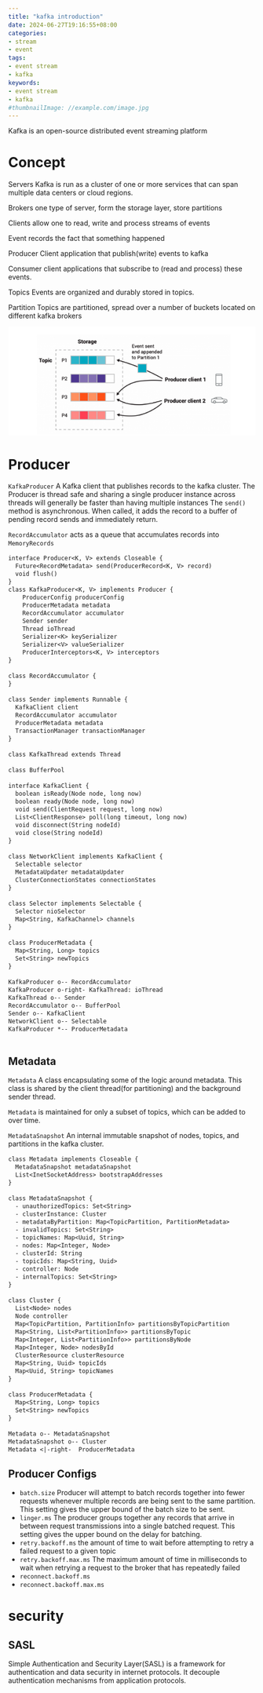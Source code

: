 ```yaml
---
title: "kafka introduction"
date: 2024-06-27T19:16:55+08:00
categories:
- stream
- event
tags:
- event stream
- kafka
keywords:
- event stream
- kafka
#thumbnailImage: //example.com/image.jpg
---
```

Kafka is an open-source distributed event streaming platform 

<!--more-->
# Concept

Servers     Kafka is run as a cluster of one or more services that can span multiple data centers or cloud regions.

Brokers     one type of server, form the storage layer, store partitions 

Clients     allow one to read, write and process streams of events

Event       records the fact that something happened

Producer    Client application that publish(write) events to kafka

Consumer    client applications that subscribe to (read and process) these events.

Topics      Events are organized and durably stored in topics.

Partition   Topics are partitioned, spread over a number of buckets located on different kafka brokers

![partition](images/image.png)


# Producer

`KafkaProducer` A Kafka client that publishes records to the kafka cluster.
  The Producer is thread safe and sharing a single producer instance across threads will generally be faster than having multiple instances
  The `send()` method is asynchronous. When called, it adds the record to a buffer of pending record sends and immediately return.

`RecordAccumulator` acts as a queue that accumulates records into `MemoryRecords`








```plantuml
interface Producer<K, V> extends Closeable {
  Future<RecordMetadata> send(ProducerRecord<K, V> record)
  void flush()
}
class KafkaProducer<K, V> implements Producer {
    ProducerConfig producerConfig
    ProducerMetadata metadata
    RecordAccumulator accumulator
    Sender sender
    Thread ioThread
    Serializer<K> keySerializer
    Serializer<V> valueSerializer
    ProducerInterceptors<K, V> interceptors
}

class RecordAccumulator {
}

class Sender implements Runnable {
  KafkaClient client
  RecordAccumulator accumulator
  ProducerMetadata metadata
  TransactionManager transactionManager
}

class KafkaThread extends Thread 

class BufferPool

interface KafkaClient {
  boolean isReady(Node node, long now)
  boolean ready(Node node, long now)
  void send(ClientRequest request, long now)
  List<ClientResponse> poll(long timeout, long now)
  void disconnect(String nodeId)
  void close(String nodeId)
}

class NetworkClient implements KafkaClient {
  Selectable selector
  MetadataUpdater metadataUpdater
  ClusterConnectionStates connectionStates
}

class Selector implements Selectable {
  Selector nioSelector
  Map<String, KafkaChannel> channels
}

class ProducerMetadata {
  Map<String, Long> topics
  Set<String> newTopics
}

KafkaProducer o-- RecordAccumulator
KafkaProducer o-right- KafkaThread: ioThread
KafkaThread o-- Sender
RecordAccumulator o-- BufferPool
Sender o-- KafkaClient
NetworkClient o-- Selectable
KafkaProducer *-- ProducerMetadata


```

## Metadata

`Metadata` A class encapsulating some of the logic around metadata.
This class is shared by the client thread(for partitioning) and the background sender thread.

`Metadata` is maintained for only a subset of topics, which can be added to over time. 

`MetadataSnapshot` An internal immutable snapshot of nodes, topics, and partitions in the kafka cluster. 

```plantuml
class Metadata implements Closeable {
  MetadataSnapshot metadataSnapshot
  List<InetSocketAddress> bootstrapAddresses
}

class MetadataSnapshot {
  - unauthorizedTopics: Set<String>
  - clusterInstance: Cluster
  - metadataByPartition: Map<TopicPartition, PartitionMetadata>
  - invalidTopics: Set<String>
  - topicNames: Map<Uuid, String>
  - nodes: Map<Integer, Node>
  - clusterId: String
  - topicIds: Map<String, Uuid>
  - controller: Node
  - internalTopics: Set<String>
}

class Cluster {
  List<Node> nodes
  Node controller
  Map<TopicPartition, PartitionInfo> partitionsByTopicPartition
  Map<String, List<PartitionInfo>> partitionsByTopic
  Map<Integer, List<PartitionInfo>> partitionsByNode
  Map<Integer, Node> nodesById
  ClusterResource clusterResource
  Map<String, Uuid> topicIds
  Map<Uuid, String> topicNames
}

class ProducerMetadata {
  Map<String, Long> topics
  Set<String> newTopics
}

Metadata o-- MetadataSnapshot
MetadataSnapshot o-- Cluster
Metadata <|-right-  ProducerMetadata
```



## Producer Configs
* `batch.size`
  Producer will attempt to batch records together into fewer requests whenever multiple records are being sent to the same partition. This setting gives the upper bound of the batch size to be sent.
* `linger.ms`
  The producer groups together any records that arrive in between request transmissions into a single batched request. This setting gives the upper bound on the delay for batching.
* `retry.backoff.ms`
  the amount of time to wait before attempting to retry a failed request to a given topic
* `retry.backoff.max.ms`
  The maximum amount of time in milliseconds to wait when retrying a request to the broker that has repeatedly failed
* `reconnect.backoff.ms`
* `reconnect.backoff.max.ms`


# security

## SASL

Simple Authentication and Security Layer(SASL) is a framework for authentication and data security in internet protocols. It decouple authentication mechanisms from application protocols.

### 